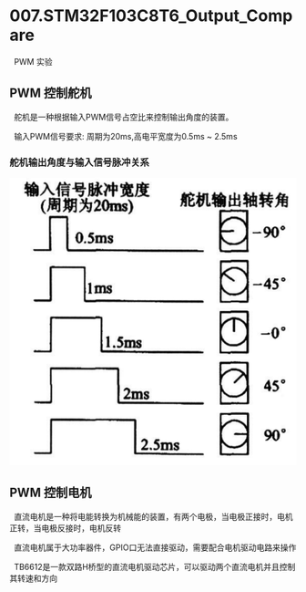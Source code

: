 # 007.STM32F103C8T6_Output_Compare
&nbsp;&nbsp;PWM 实验

## PWM 控制舵机
&nbsp;&nbsp;舵机是一种根据输入PWM信号占空比来控制输出角度的装置。

&nbsp;&nbsp;输入PWM信号要求: 周期为20ms,高电平宽度为0.5ms ~ 2.5ms

### 舵机输出角度与输入信号脉冲关系
<img src="./REF_IMGs/duoji_shuchu_jiaodu-01.png"/>


## PWM 控制电机
&nbsp;&nbsp;直流电机是一种将电能转换为机械能的装置，有两个电极，当电极正接时，电机正转，当电极反接时，电机反转

&nbsp;&nbsp;直流电机属于大功率器件，GPIO口无法直接驱动，需要配合电机驱动电路来操作

&nbsp;&nbsp;TB6612是一款双路H桥型的直流电机驱动芯片，可以驱动两个直流电机并且控制其转速和方向
